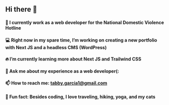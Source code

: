 ## Hi there 👋

 #### 💜 I currently work as a web developer for the National Domestic Violence Hotline
 #### 💻 Right now in my spare time, I’m working on creating a new portfolio with Next JS and a headless CMS (WordPress)
 #### 🔥 I’m currently learning more about Next JS and Trailwind CSS
 #### 💬 Ask me about my experience as a web developer(:
 #### 📫 How to reach me: tabby.garcia1@gmail.com 
#### 🥃 Fun fact: Besides coding, I love traveling, hiking, yoga, and my cats

<!--
**tabby-lab/tabby-lab** is a ✨ _special_ ✨ repository because its `README.md` (this file) appears on your GitHub profile.



